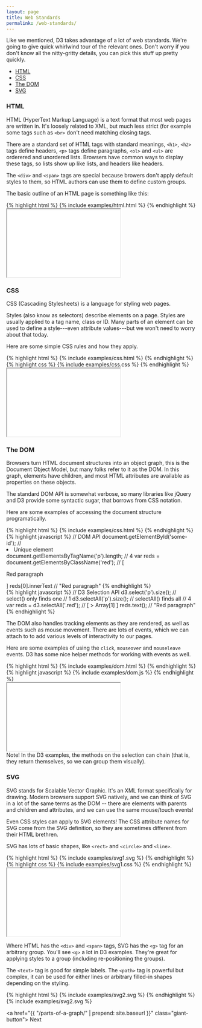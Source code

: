 ```yaml
---
layout: page
title: Web Standards
permalink: /web-standards/
---
```


Like we mentioned, D3 takes advantage of a lot of web standards. We're going
to give quick whirlwind tour of the relevant ones. Don't worry if you don't
know all the nitty-gritty details, you can pick this stuff up pretty quickly.

- [HTML](#html)
- [CSS](#css)
- [The DOM](#the-dom)
- [SVG](#svg)

### HTML

HTML (HyperText Markup Language) is a text format that most web pages are
written in. It's loosely related to XML, but much less strict (for
example some tags such as `<br>` don't need matching closing tags.

There are a standard set of HTML tags with standard meanings, `<h1>`, `<h2>`
tags define headers, `<p>` tags define paragraphs, `<ol>` and `<ul>` are
orderered and unordered lists. Browsers have common ways to display these tags, so lists show up like lists, and headers like headers.

The `<div>` and `<span>` tags are special because browers don't apply
default styles to them, so HTML authors can use them to define custom groups.

The basic outline of an HTML page is something like this:

<div class="example-row-2">
  <div class="example">
    {% highlight html %}
      {% include examples/html.html %}
    {% endhighlight %}
  </div>

  <iframe class="example"
    height="180"
    src="{{ "/examples/html.html" | prepend: site.baseurl }}">
  </iframe>
</div>

### CSS

CSS (Cascading Stylesheets) is a language for styling web pages.

Styles (also know as selectors) describe elements on a page. Styles are usually applied to a tag name, class or ID. Many parts of an element can be used to
define a style---even attribute values---but we won't need to worry about that
today.

Here are some simple CSS rules and how they apply.

<div class="example-row-3">
  <div class="example">
    {% highlight html %}
      {% include examples/css.html %}
    {% endhighlight %}
  </div>

  <div class="example">
    {% highlight css %}
      {% include examples/css.css %}
    {% endhighlight %}
  </div>

  <iframe class="example"
    height="180"
    src="{{ "/examples/css-styled/" | prepend: site.baseurl }}">
  </iframe>
</div>

### The DOM

Browsers turn HTML document structures into an object graph, this is the
Document Object Model, but many folks refer to it as the DOM. In this graph,
elements have children, and most HTML attributes are available as properties on these objects.

The standard DOM API is somewhat verbose, so many libraries like jQuery and D3
provide some syntactic sugar, that borrows from CSS notation.

Here are some examples of accessing the document structure programatically.

<div class="example-row-3">
  <div class="example">
    {% highlight html %}
      {% include examples/css.html %}
    {% endhighlight %}
  </div>

  <div class="example">
    {% highlight javascript %}
// DOM API
document.getElementById('some-id');
// <li id="some-id">Unique element</li>
document.getElementsByTagName('p').length;
// 4
var reds = document.getElementsByClassName('red');
// [<p class="red">Red paragraph</p>]
reds[0].innerText
// "Red paragraph"
    {% endhighlight %}
  </div>

  <div class="example">
    {% highlight javascript %}
// D3 Selection API
d3.select('p').size(); // select() only finds one
// 1
d3.selectAll('p').size(); // selectAll() finds all
// 4
var reds = d3.selectAll('.red');
// [ > Array[1] ]
reds.text();
// "Red paragraph"
    {% endhighlight %}
  </div>
</div>

The DOM also handles tracking elements as they are rendered, as well as events
such as mouse movement. There are lots of events, which we can attach to to add
various levels of interactivity to our pages.

Here are some examples of using the `click`, `mouseover` and `mouseleave`
events. D3 has some nice helper methods for working with events as well.

<div class="example-row-3">
  <div class="example">
    {% highlight html %}
      {% include examples/dom.html %}
    {% endhighlight %}
  </div>

  <div class="example">
    {% highlight javascript %}
      {% include examples/dom.js %}
    {% endhighlight %}
  </div>

  <iframe class="example"
    height="180"
    src="{{ "/examples/dom-styled/" | prepend: site.baseurl }}">
  </iframe>
</div>

<div class="info">
  Note! In the D3 examples, the methods on the selection can chain
  (that is, they return themselves, so we can group them visually).
</div>

### SVG

SVG stands for Scalable Vector Graphic. It's an XML format specifically for
drawing. Modern browsers support SVG natively, and we can think of SVG
in a lot of the same terms as the DOM -- there are elements with parents and
children and attributes, and we can use the same mouse/touch events!

Even CSS styles can apply to SVG elements! The CSS attribute names for SVG
come from the SVG definition, so they are sometimes different from their
HTML brethren.

SVG has lots of basic shapes, like `<rect>` and `<circle>` and `<line>`.

<div class="example-row-3">
  <div class="example">
    {% highlight html %}
      {% include examples/svg1.svg %}
    {% endhighlight %}
  </div>

  <div class="example">
    {% highlight css %}
      {% include examples/svg1.css %}
    {% endhighlight %}
  </div>

  <iframe class="example"
    height="180"
    src="{{ "/examples/svg1-styled/" | prepend: site.baseurl }}">
  </iframe>
</div>

Where HTML has the `<div>` and `<span>` tags, SVG has the `<g>` tag for an
arbitrary group. You'll see `<g>` a lot in D3 examples. They're great for
applying styles to a group (including re-positioning the groups).

The `<text>` tag is good for simple labels. The `<path>` tag is powerful but
complex, it can be used for either lines or arbitrary filled-in shapes depending
on the styling.

<div class="example-row-2">
  <div class="example">
    {% highlight html %}
      {% include examples/svg2.svg %}
    {% endhighlight %}
  </div>

  <div class="example">
    {% include examples/svg2.svg %}
  </div>
</div>

<a href="{{ "/parts-of-a-graph/" | prepend: site.baseurl }}" class="giant-button">
  Next
</a>


